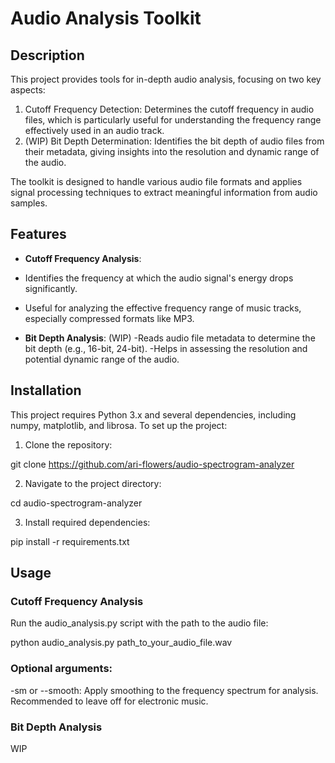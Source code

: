 # Audio Analysis Toolkit

## Description

This project provides tools for in-depth audio analysis, focusing on two key aspects:

1. Cutoff Frequency Detection: Determines the cutoff frequency in audio files, which is particularly useful for understanding the frequency range effectively used in an audio track.
2. (WIP) Bit Depth Determination: Identifies the bit depth of audio files from their metadata, giving insights into the resolution and dynamic range of the audio.

The toolkit is designed to handle various audio file formats and applies signal processing techniques to extract meaningful information from audio samples.

## Features
- **Cutoff Frequency Analysis**:
- Identifies the frequency at which the audio signal's energy drops significantly.
- Useful for analyzing the effective frequency range of music tracks, especially compressed formats like MP3.

- **Bit Depth Analysis**: (WIP)
-Reads audio file metadata to determine the bit depth (e.g., 16-bit, 24-bit).
-Helps in assessing the resolution and potential dynamic range of the audio.

## Installation

This project requires Python 3.x and several dependencies, including numpy, matplotlib, and librosa. To set up the project:

1. Clone the repository:

git clone https://github.com/ari-flowers/audio-spectrogram-analyzer

2. Navigate to the project directory:

cd audio-spectrogram-analyzer

3. Install required dependencies:

pip install -r requirements.txt

## Usage

### Cutoff Frequency Analysis

Run the audio_analysis.py script with the path to the audio file:

python audio_analysis.py path_to_your_audio_file.wav

### Optional arguments:

-sm or --smooth: Apply smoothing to the frequency spectrum for analysis. Recommended to leave off for electronic music.

### Bit Depth Analysis
WIP 
